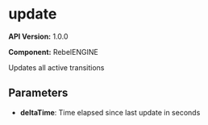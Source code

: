 # update

**API Version:** 1.0.0

**Component:** RebelENGINE

Updates all active transitions

## Parameters

- **deltaTime**: Time elapsed since last update in seconds

